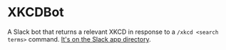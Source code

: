 # XKCDBot

A Slack bot that returns a relevant XKCD in response to a `/xkcd <search terms>` command. [It's on the Slack app directory](https://xdesign.slack.com/apps/A11BCGM0E-xkcdbot).
